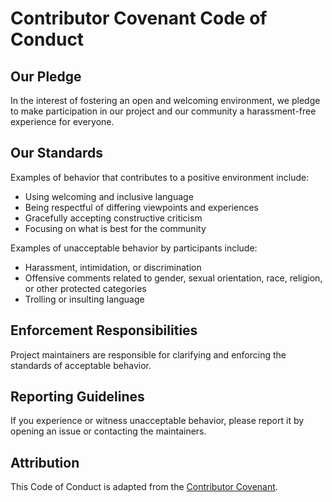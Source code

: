 # Contributor Covenant Code of Conduct

## Our Pledge

In the interest of fostering an open and welcoming environment, we pledge to make participation in our project and our community a harassment-free experience for everyone.

## Our Standards

Examples of behavior that contributes to a positive environment include:

- Using welcoming and inclusive language
- Being respectful of differing viewpoints and experiences
- Gracefully accepting constructive criticism
- Focusing on what is best for the community

Examples of unacceptable behavior by participants include:

- Harassment, intimidation, or discrimination
- Offensive comments related to gender, sexual orientation, race, religion, or other protected categories
- Trolling or insulting language

## Enforcement Responsibilities

Project maintainers are responsible for clarifying and enforcing the standards of acceptable behavior.

## Reporting Guidelines

If you experience or witness unacceptable behavior, please report it by opening an issue or contacting the maintainers.

## Attribution

This Code of Conduct is adapted from the [Contributor Covenant](https://www.contributor-covenant.org/version/2/1/code_of_conduct.html).